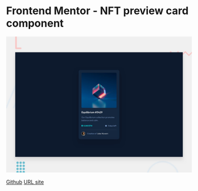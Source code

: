 # Frontend Mentor - NFT preview card component

![Design preview for the NFT preview card component coding challenge](preview.jpg)

[Github](https://github.com/barriedirk/frontend-mentor-exercise-22-nft-preview-card-component)
[URL site](https://barriedirk.github.io/frontend-mentor-exercise-22-nft-preview-card-component)